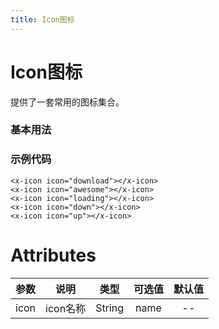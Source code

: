 ```yaml
---
title: Icon图标
---
```

# Icon图标

提供了一套常用的图标集合。

### 基本用法

<ClientOnly>
  <icon-demo/>
</ClientOnly>


### 示例代码

```vue
<x-icon icon="download"></x-icon>
<x-icon icon="awesome"></x-icon>
<x-icon icon="loading"></x-icon>
<x-icon icon="down"></x-icon>
<x-icon icon="up"></x-icon>
```

# Attributes


|参数| 说明 |  类型  | 可选值 | 默认值 |
| :-------------: |:-------------:| :-----:|:-----:|:-----:|
|icon| icon名称 | String |name| --
